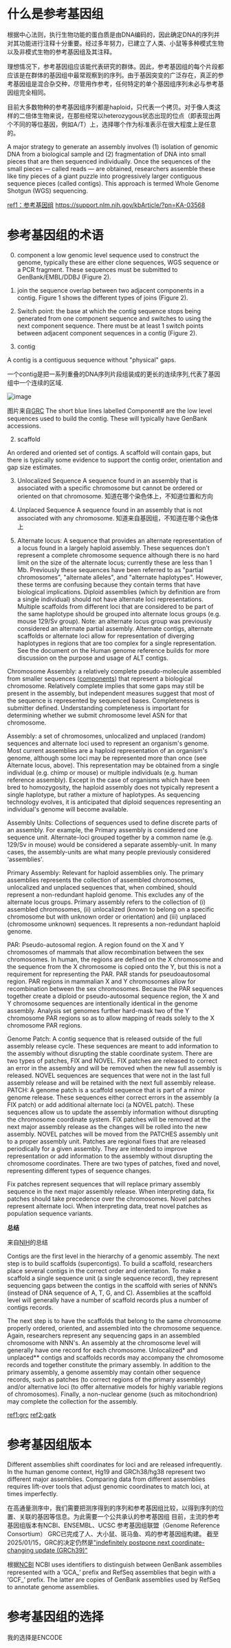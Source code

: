 # 什么是参考基因组

根据中心法则，执行生物功能的蛋白质是由DNA编码的，因此确定DNA的序列并对其功能进行注释十分重要。经过多年努力，已建立了人类、小鼠等多种模式生物以及非模式生物的参考基因组及其注释。

理想情况下，参考基因组应该能代表研究的群体。因此，参考基因组的每个片段都应该是在群体的基因组中最常观察到的序列。由于基因突变的广泛存在，真正的参考基因组是混合杂交种，尽管用作参考，任何特定的单个基因组序列未必与参考基因组完全相同。

目前大多数物种的参考基因组序列都是haploid，只代表一个拷贝。对于像人类这样的二倍体生物来说，在那些经常以heterozygous状态出现的位点（即表现出两个不同的等位基因，例如A/T）上，选择哪个作为标准表示在很大程度上是任意的。

A major strategy to generate an assembly involves (1) isolation of genomic DNA from a biological sample and (2) fragmentation of DNA into small pieces that are then sequenced individually. Once the sequences of the small pieces — called reads — are obtained, researchers assemble these like tiny pieces of a giant puzzle into progressively larger contiguous sequence pieces (called contigs). This approach is termed Whole Genome Shotgun (WGS) sequencing.


[ref1：参考基因组](https://gatk.broadinstitute.org/hc/en-us/articles/360035891071-Reference-genome)
https://support.nlm.nih.gov/kbArticle/?pn=KA-03568


# 参考基因组的术语

0. component
a low genomic level sequence used to construct the genome, typically these are either clone sequences, WGS sequence or a PCR fragment. These sequences must be submitted to GenBank/EMBL/DDBJ (Figure 2).

1. join
the sequence overlap between two adjacent components in a contig. Figure 1 shows the different types of joins (Figure 2).

1. Switch point:
the base at which the contig sequence stops being generated from one component sequence and switches to using the next component sequence. There must be at least 1 switch points between adjacent component sequences in a contig (Figure 2).

1. contig  

A contig is a contiguous sequence without "physical" gaps. 

一个contig是把一系列重叠的DNA序列片段组装成的更长的连续序列,代表了基因组中一个连续的区域.

![image](https://github.com/user-attachments/assets/c0efa51d-76e5-4832-9e87-08073e930fca)

图片来自[GRC](https://www.ncbi.nlm.nih.gov/grc/help/definitions/)
The short blue lines labelled Component# are the low level sequences used to build the contig. These will typically have GenBank accessions. 

2. scaffold

An ordered and oriented set of contigs. A scaffold will contain gaps, but there is typically some evidence to support the contig order, orientation and gap size estimates.

3. Unlocalized Sequence
A sequence found in an assembly that is associated with a specific chromosome but cannot be ordered or oriented on that chromosome.
知道在哪个染色体上，不知道位置和方向

4. Unplaced Sequence
A sequence found in an assembly that is not associated with any chromosome.
知道来自基因组，不知道在哪个染色体上

5. Alternate locus:
A sequence that provides an alternate representation of a locus found in a largely haploid assembly. These sequences don't represent a complete chromosome sequence although there is no hard limit on the size of the alternate locus; currently these are less than 1 Mb. Previously these sequences have been referred to as "partial chromosomes", "alternate alleles", and "alternate haplotypes". However, these terms are confusing because they contain terms that have biological implications. Diploid assemblies (which by definition are from a single individual) should not have alternate loci representations. Multiple scaffolds from different loci that are considered to be part of the same haplotype should be grouped into alternate locus groups (e.g. mouse 129/Sv group). Note: an alternate locus group was previously considered an alternate partial assembly.
Alternate contigs, alternate scaffolds or alternate loci allow for representation of diverging haplotypes in regions that are too complex for a single representation. See the document on the Human genome reference builds for more discussion on the purpose and usage of ALT contigs.

Chromosome Assembly:
a relatively complete pseudo-molecule assembled from smaller sequences ([components](#COMPONENT)) that represent a biological chromosome. Relatively complete implies that some gaps may still be present in the assembly, but independent measures suggest that most of the sequence is represented by sequenced bases. Completeness is submitter defined. Understanding completeness is important for determining whether we submit chromosome level ASN for that chromosome.

Assembly:
a set of chromosomes, unlocalized and unplaced (random) sequences and alternate loci used to represent an organism's genome. Most current assemblies are a haploid representation of an organism's genome, although some loci may be represented more than once (see Alternate locus, above). This representation may be obtained from a single individual (e.g. chimp or mouse) or multiple individuals (e.g. human reference assembly). Except in the case of organisms which have been bred to homozygosity, the haploid assembly does not typically represent a single haplotype, but rather a mixture of haplotypes. As sequencing technology evolves, it is anticipated that diploid sequences representing an individual's genome will become available.

Assembly Units:
Collections of sequences used to define discrete parts of an assembly. For example, the Primary assembly is considered one sequence unit. Alternate-loci grouped together by a common name (e.g. 129/Sv in mouse) would be considered a separate assembly-unit. In many cases, the assembly-units are what many people previously considered ‘assemblies'.

Primary Assembly:
Relevant for haploid assemblies only. The primary assemblies represents the collection of assembled chromosomes, unlocalized and unplaced sequences that, when combined, should represent a non-redundant haploid genome. This excludes any of the alternate locus groups.
Primary assembly refers to the collection of (i) assembled chromosomes, (ii) unlocalized (known to belong on a specific chromosome but with unknown order or orientation) and (iii) unplaced (chromosome unknown) sequences. It represents a non-redundant haploid genome.

PAR:
Pseudo-autosomal region. A region found on the X and Y chromosomes of mammals that allow recombination between the sex chromosomes. In human, the regions are defined on the X chromosome and the sequence from the X chromosome is copied onto the Y, but this is not a requirement for representing the PAR.
PAR stands for pseudoautosomal region. PAR regions in mammalian X and Y chromosomes allow for recombination between the sex chromosomes. Because the PAR sequences together create a diploid or pseudo-autosomal sequence region, the X and Y chromosome sequences are intentionally identical in the genome assembly. Analysis set genomes further hard-mask two of the Y chromosome PAR regions so as to allow mapping of reads solely to the X chromosome PAR regions.

Genome Patch:
A contig sequence that is released outside of the full assembly release cycle. These sequences are meant to add information to the assembly without disrupting the stable coordinate system. There are two types of patches, FIX and NOVEL. FIX patches are released to correct an error in the assembly and will be removed when the new full assembly is released. NOVEL sequences are sequences that were not in the last full assembly release and will be retained with the next full assembly release.
PATCH:
A genome patch is a scaffold sequence that is part of a minor genome release. These sequences either correct errors in the assembly (a FIX patch) or add additional alternate loci (a NOVEL patch). These sequences allow us to update the assembly information without disrupting the chromosome coordinate system. FIX patches will be removed at the next major assembly release as the changes will be rolled into the new assembly. NOVEL patches will be moved from the PATCHES assembly unit to a proper assembly unit.
Patches are regional fixes that are released periodically for a given assembly. They are intended to improve representation or add information to the assembly without disrupting the chromosome coordinates. There are two types of patches, fixed and novel, representing different types of sequence changes.

Fix patches represent sequences that will replace primary assembly sequence in the next major assembly release. When interpreting data, fix patches should take precedence over the chromosomes.
Novel patches represent alternate loci. When interpreting data, treat novel patches as population sequence variants.

**总结**

来自[NIH](https://support.nlm.nih.gov/kbArticle/?pn=KA-03568)的总结

Contigs are the first level in the hierarchy of a genomic assembly. The next step is to build scaffolds (supercontigs). To build a scaffold, researchers place several contigs in the correct order and orientation. To make a scaffold a single sequence unit (a single sequence record), they represent sequencing gaps between the contigs in the scaffold with series of NNN’s (instead of DNA sequence of A, T, G, and C). Assemblies at the scaffold level will generally have a number of scaffold records plus a number of contigs records.

The next step is to have the scaffolds that belong to the same chromosome properly ordered, oriented, and assembled into the chromosome sequence. Again, researchers represent any sequencing gaps in an assembled chromosome with NNN's. An assembly at the chromosome level will generally have one record for each chromosome. Unlocalized* and unplaced** contigs and scaffolds records may accompany the chromosome records and together constitute the primary assembly. In addition to the primary assembly, a genome assembly may contain other sequence records, such as patches (to correct regions of the primary assembly) and/or alternative loci (to offer alternative models for highly variable regions of chromosomes). Finally, a non-nuclear genome (such as mitochondrion) may complete the collection for the assembly.


[ref1:grc](https://www.ncbi.nlm.nih.gov/grc/help/)
[ref2:gatk ](https://gatk.broadinstitute.org/hc/en-us/articles/360041155232-Reference-Genome-Components)

# 参考基因组版本

Different assemblies shift coordinates for loci and are released infrequently. In the human genome context, Hg19 and GRCh38/hg38 represent two different major assemblies. Comparing data from different assemblies requires lift-over tools that adjust genomic coordinates to match loci, at times imperfectly.

在高通量测序中，我们需要把测序得到的序列和参考基因组比较，以得到序列的位置、关联的基因等信息。为此需要一个公共承认的参考基因组
目前，主流的参考基因组版本有NCBI、ENSEMBL、UCSC
参考基因组联盟（Genome Reference Consortium） GRC已完成了人、大小鼠、斑马鱼、鸡的参考基因组构建。
截至2025/01/15，GRC的决定仍然是["indefinitely postpone next coordinate-changing update (GRCh39)"](https://www.ncbi.nlm.nih.gov/grc)

根据[NCBI](https://www.ncbi.nlm.nih.gov/datasets/docs/v2/policies-annotation/data-model/)
NCBI uses identifiers to distinguish between GenBank assemblies represented with a ‘GCA_’ prefix and RefSeq assemblies that begin with a ‘GCF_’ prefix. The latter are copies of GenBank assemblies used by RefSeq to annotate genome assemblies.


# 参考基因组的选择

我的选择是ENCODE

